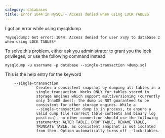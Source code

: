 ```yaml
---
category: databases
title: Error 1044 in MySQL - Access denied when using LOCK TABLES
---
```


I got an error while using mysqldump

```
*mysqldump: Got error: 1044: Access denied for user x\@y to database z
when using LOCK TABLES*
```

To solve this problem, either ask you administrator to grant you the
lock privileges, or use the following command instead.

```
mysqldump -u username -p database --single-transaction >dump.sql
```

This is the help entry for the keyword

```
    --single-transaction
              Creates a consistent snapshot by dumping all tables in a
              single transaction. Works ONLY for tables stored in
              storage engines which support multiversioning (currently
              only InnoDB does); the dump is NOT guaranteed to be
              consistent for other storage engines. While a
              --single-transaction dump is in process, to ensure a
              valid dump file (correct table contents and binary log
              position), no other connection should use the following
              statements: ALTER TABLE, DROP TABLE, RENAME TABLE,
              TRUNCATE TABLE, as consistent snapshot is not isolated
              from them. Option automatically turns off --lock-tables.
```
